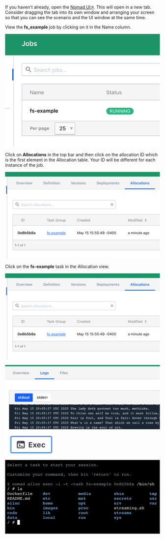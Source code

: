 If you haven't already, open the [Nomad UI↗️]. This will open in a new
tab. Consider dragging the tab into its own window and arranging your
screen so that you can see the scenario and the UI window at the same time.

View the **fs_example** job by clicking on it in the Name column.

[![UI screenshot showing an excerpt of the "Jobs" page highlighting the "fs_example" job](./assets/jobs_area.png)](./assets/jobs_area.png)

Click on **Allocations** in the top bar and then click on the allocation ID
which is the first element in the Allocation table. Your ID will be different
for each instance of the job.

[![UI screenshot showing "Allocations" page for the fs_example job](./assets/allocations_page.png)](./assets/allocations_page.png)

Click on the **fs-example** task in the Allocation view.

[![UI screenshot showing "Allocations" page for the fs_example job](./assets/allocations_page.png)](./assets/allocations_page.png)

[![image](./assets/log_view.png)](./assets/log_view.png)
[![image](./assets/exec_button.png)](./assets/exec_button.png)
[![image](./assets/exec_output.png)](./assets/exec_output.png)


[Nomad UI↗️]: https://[[HOST_SUBDOMAIN]]-4646-[[KATACODA_HOST]].environments.katacoda.com/
